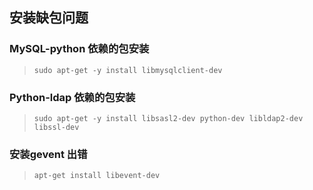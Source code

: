 ## 安装缺包问题

### MySQL-python 依赖的包安装
> `sudo apt-get -y install libmysqlclient-dev`

### Python-ldap 依赖的包安装
> `sudo apt-get -y install libsasl2-dev python-dev libldap2-dev libssl-dev`

### 安装gevent 出错
> `apt-get install libevent-dev`

